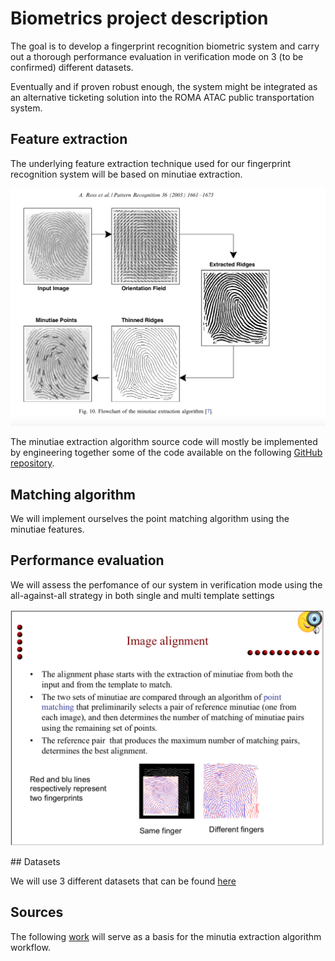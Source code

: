 # Biometrics project description 

The goal is to develop a fingerprint recognition biometric system and carry out a thorough performance evaluation in verification mode on 3 (to be confirmed) different datasets.

Eventually and if proven robust enough, the system might be integrated as an alternative ticketing solution into the ROMA ATAC public transportation system.

## Feature extraction 

The underlying feature extraction technique used for our fingerprint recognition system will be based on minutiae extraction.

![alt text](1bis.png)

The minutiae extraction algorithm source code will mostly be implemented by engineering together some of the code available on the following [GitHub repository](https://github.com/rtshadow/biometrics).

## Matching algorithm 

We will implement ourselves the point matching algorithm using the minutiae features.

## Performance evaluation

We will assess the perfomance of our system in verification mode using the all-against-all strategy in both single and multi template settings

![alt text](2.png)

## Datasets

We will use 3 different datasets that can be found [here](http://www.advancedsourcecode.com/fingerprintdatabase.asp)

## Sources

The following [work](http://biometrics.cse.msu.edu/Publications/Fingerprint/RossJainReisman_HybridFpMatcher_PR03.pdf) will serve as a basis for the minutia extraction algorithm workflow.